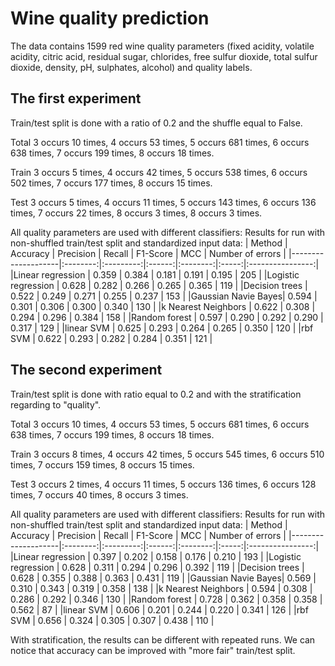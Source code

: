 # Wine quality prediction

The data contains 1599 red wine quality parameters (fixed acidity, volatile acidity, citric acid, residual sugar, chlorides, free sulfur dioxide, total sulfur dioxide, density, pH, sulphates, alcohol) and quality labels.

## The first experiment
Train/test split is done with a ratio of 0.2 and the shuffle equal to False.

Total 
3 occurs 10 times, 
4 occurs 53 times, 
5 occurs 681 times, 
6 occurs 638 times, 
7 occurs 199 times, 
8 occurs 18 times. 

Train 
3 occurs 5 times, 
4 occurs 42 times, 
5 occurs 538 times, 
6 occurs 502 times, 
7 occurs 177 times, 
8 occurs 15 times. 

Test 
3 occurs 5 times, 
4 occurs 11 times, 
5 occurs 143 times, 
6 occurs 136 times, 
7 occurs 22 times, 
8 occurs 3 times, 
8 occurs 3 times. 

All quality parameters are used with different classifiers:
Results for run with non-shuffled train/test split and standardized input data:
| Method             | Accuracy | Precision | Recall | F1-Score | MCC   | Number of errors |
|--------------------|:--------:|:---------:|:------:|:--------:|:-----:|:----------------:|
|Linear regression   | 0.359    | 0.384     | 0.181  | 0.191    | 0.195 | 205              |
|Logistic regression | 0.628    | 0.282     | 0.266  | 0.265    | 0.365 | 119              |
|Decision trees      | 0.522    | 0.249     | 0.271  | 0.255    | 0.237 | 153              |
|Gaussian Navie Bayes| 0.594    | 0.301     | 0.306  | 0.300    | 0.340 | 130              |
|k Nearest Neighbors | 0.622    | 0.308     | 0.294  | 0.296    | 0.384 | 158              |
|Random forest       | 0.597    | 0.290     | 0.292  | 0.290    | 0.317 | 129              |
|linear SVM          | 0.625    | 0.293     | 0.264  | 0.265    | 0.350 | 120              |
|rbf SVM             | 0.622    | 0.293     | 0.282  | 0.284    | 0.351 | 121              |


## The second experiment
Train/test split is done with ratio equal to 0.2 and with the stratification regarding to "quality".

Total 
3 occurs 10 times,
4 occurs 53 times, 
5 occurs 681 times, 
6 occurs 638 times, 
7 occurs 199 times, 
8 occurs 18 times. 

Train 
3 occurs 8 times, 
4 occurs 42 times, 
5 occurs 545 times, 
6 occurs 510 times, 
7 occurs 159 times, 
8 occurs 15 times. 

Test 
3 occurs 2 times, 
4 occurs 11 times, 
5 occurs 136 times, 
6 occurs 128 times, 
7 occurs 40 times, 
8 occurs 3 times. 

All quality parameters are used with different classifiers:
Results for run with non-shuffled train/test split and standardized input data:
| Method             | Accuracy | Precision | Recall | F1-Score | MCC   | Number of errors |
|--------------------|:--------:|:---------:|:------:|:--------:|:-----:|:----------------:|
|Linear regression   | 0.397    | 0.202     | 0.158  | 0.176    | 0.210 | 193              |
|Logistic regression | 0.628    | 0.311     | 0.294  | 0.296    | 0.392 | 119              |
|Decision trees      | 0.628    | 0.355     | 0.388  | 0.363    | 0.431 | 119              |
|Gaussian Navie Bayes| 0.569    | 0.310     | 0.343  | 0.319    | 0.358 | 138              |
|k Nearest Neighbors | 0.594    | 0.308     | 0.286  | 0.292    | 0.346 | 130              |
|Random forest       | 0.728    | 0.362     | 0.358  | 0.358    | 0.562 | 87               |
|linear SVM          | 0.606    | 0.201     | 0.244  | 0.220    | 0.341 | 126              |
|rbf SVM             | 0.656    | 0.324     | 0.305  | 0.307    | 0.438 | 110              |

With stratification, the results can be different with repeated runs.
We can notice that accuracy can be improved with "more fair" train/test split.
